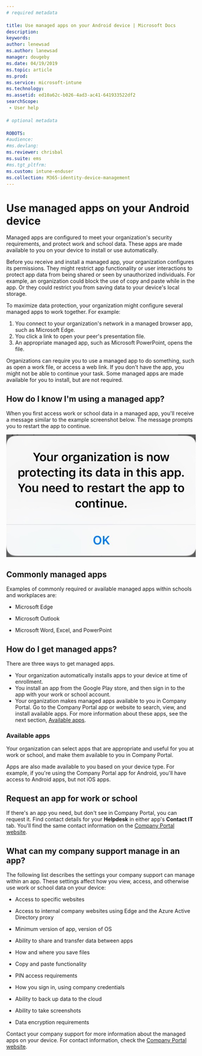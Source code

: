 ```yaml
---
# required metadata

title: Use managed apps on your Android device | Microsoft Docs
description:
keywords:
author: lenewsad
ms.author: lanewsad
manager: dougeby
ms.date: 04/19/2019
ms.topic: article
ms.prod:
ms.service: microsoft-intune
ms.technology:
ms.assetid: ed10a62c-b026-4ad3-ac41-641933522df2
searchScope:
 - User help

# optional metadata

ROBOTS:  
#audience:
#ms.devlang:
ms.reviewer: chrisbal
ms.suite: ems
#ms.tgt_pltfrm:
ms.custom: intune-enduser
ms.collection: M365-identity-device-management
---
```



# Use managed apps on your Android device
Managed apps are configured to meet your organization's security requirements, and protect work and school data. These apps are made available to you on your device to install or use automatically. 

Before you receive and install a managed app, your organization configures its permissions. They might restrict app functionality or user interactions to protect app data from being shared or seen by unauthorized individuals. For example, an organization could block the use of copy and paste while in the app. Or they could restrict you from saving data to your device's local storage.

To maximize data protection, your organization might configure several managed apps to work together. For example:
1. You connect to your organization's network in a managed browser app, such as Microsoft Edge.
2. You click a link to open your peer's presentation file.
3. An appropriate managed app, such as Microsoft PowerPoint, opens the file.

Organizations can require you to use a managed app to do something, such as open a work file, or access a web link. If you don't have the app, you might not be able to continue your task. Some managed apps are made available for you to install, but are not required.

## How do I know I'm using a managed app?
When you first access work or school data in a managed app, you'll receive a message similar to the example screenshot below. The message prompts you to restart the app to continue.

![Screenshot of the message that appears when a user opens a managed app on their device. Message says, "Your organization is not protecting its data in this app. You need to restart the app to continue," followed by an OK button.](./media/managed-apps-message.png)

## Commonly managed apps  
Examples of commonly required or available managed apps within schools and workplaces are:

-   Microsoft Edge

-   Microsoft Outlook

-   Microsoft Word, Excel, and PowerPoint

## How do I get managed apps?
There are three ways to get managed apps.  
* Your organization automatically installs apps to your device at time of enrollment.  
* You install an app from the Google Play store, and then sign in to the app with your work or school account.    
* Your organization makes managed apps available to you in Company Portal. Go to the Company Portal app or website to search, view, and install available apps. For more information about these apps, see the next section, [Available apps](#available-apps).  

 ### Available apps   
 Your organization can select apps that are appropriate and useful for you at work or school, and make them available to you in Company Portal.  

 Apps are also made available to you based on your device type. For example, if you're using the Company Portal app for Android, you'll have access to Android apps, but not iOS apps.   

 ## Request an app for work or school   
 If there's an app you need, but don't see in Company Portal, you can request it. Find contact details for your **Helpdesk** in either app's **Contact IT** tab. You'll find the same contact information on the [Company Portal website](https://go.microsoft.com/fwlink/?linkid=2010980).   

## What can my company support manage in an app?  
The following list describes the settings your company support can manage within an app. These settings affect how you view, access, and otherwise use work or school data on your device:

* Access to specific websites  

* Access to internal company websites using Edge and the Azure Active Directory proxy  

* Minimum version of app, version of OS

* Ability to share and transfer data between apps  

* How and where you save files  

* Copy and paste functionality  

* PIN access requirements  

* How you sign in, using company credentials  

* Ability to back up data to the cloud  

* Ability to take screenshots  

* Data encryption requirements  

Contact your company support for more information about the managed apps on your device. For contact information, check the [Company Portal website](https://go.microsoft.com/fwlink/?linkid=2010980).
